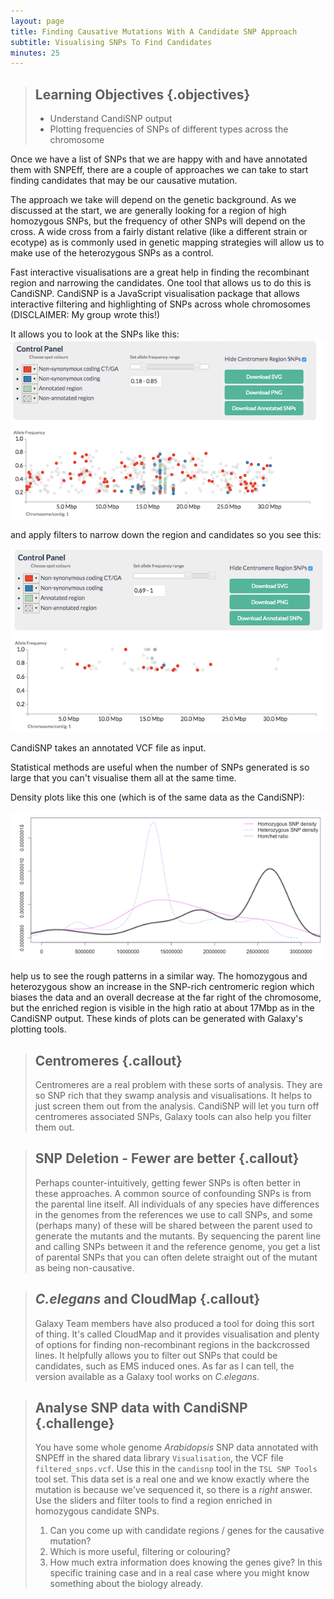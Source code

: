 ```yaml
---
layout: page
title: Finding Causative Mutations With A Candidate SNP Approach
subtitle: Visualising SNPs To Find Candidates
minutes: 25
---
```


> ## Learning Objectives {.objectives}
> * Understand CandiSNP output
> * Plotting frequencies of SNPs of different types across the chromosome
>

Once we have a list of SNPs that we are happy with and have annotated them with SNPEff, there are a couple of approaches we can take to start finding candidates that may be our causative mutation.

The approach we take will depend on the genetic background. As we discussed at the start, we are generally looking for a region of high homozygous SNPs, but the frequency of other SNPs will depend on the cross. A wide cross from a fairly distant relative (like a different strain or ecotype) as is commonly used in genetic mapping strategies will allow us to make use of the heterozygous SNPs as a control.

Fast interactive visualisations are a great help in finding the recombinant region and narrowing the candidates. One tool that allows us to do this is CandiSNP. CandiSNP is a JavaScript visualisation package that allows interactive filtering and highlighting of SNPs across whole chromosomes (DISCLAIMER: My group wrote this!)

It allows you to look at the SNPs like this:
![CandiSNP interface](img/candisnp.png)

and apply filters to narrow down the region and candidates so you see this:

![CandiSNP after filtering - the region of the high red spot density is the recombinant one](img/candisnp_after.png)

CandiSNP takes an annotated VCF file as input.

Statistical methods are useful when the number of SNPs generated is so large that you can't visualise them all at the same time.

Density plots like this one (which is of the same data as the CandiSNP):

![Density plot of Homozygous, Heterozygous SNP density and the ratio of Hom/Het SNPS in slifing windows](img/density.png)

help us to see the rough patterns in a similar way. The homozygous and heterozygous show an increase in the SNP-rich centromeric region which biases the data and an overall decrease at the far right of the chromosome, but the enriched region is visible in the high ratio at about 17Mbp as in the CandiSNP output. These kinds of plots can be generated with Galaxy's plotting tools.

>## Centromeres {.callout}
> Centromeres are a real problem with these sorts of analysis. They are so SNP rich that they swamp analysis and visualisations. It helps to just screen them out from the analysis. CandiSNP will let you turn off centromeres associated SNPs, Galaxy tools can also help you filter them out.
>

>## SNP Deletion - Fewer are better {.callout}
> Perhaps counter-intuitively, getting fewer SNPs is often better in these approaches. A common source of confounding SNPs is from the parental line itself. All individuals of any species have differences in the genomes from the references we use to call SNPs, and some (perhaps many) of these will be shared between the parent used to generate the mutants and the mutants. By sequencing the parent line and calling SNPs between it and the reference genome, you get a list of parental SNPs that you can often delete straight out of the mutant as being non-causative.

>## _C.elegans_ and CloudMap {.callout}
>
> Galaxy Team members have also produced a tool for doing this sort of thing. It's called CloudMap and it provides visualisation and plenty of options for finding non-recombinant regions in the backcrossed lines. It helpfully allows you to filter out SNPs that could be candidates, such as EMS induced ones. As far as I can tell, the version available as a Galaxy tool works on _C.elegans_.
>

>## Analyse SNP data with CandiSNP {.challenge}
> You have some whole genome _Arabidopsis_ SNP data annotated with SNPEff in the shared data library `Visualisation`, the VCF file `filtered_snps.vcf`. Use this in the `candisnp` tool in the `TSL SNP Tools` tool set. This data set is a real one and we know exactly where the mutation is because we've sequenced it, so there is a _right_ answer. Use the sliders and filter tools to find a region enriched in homozygous candidate SNPs.
>
>	1. Can you come up with candidate regions / genes for the causative mutation?
>	2. Which is more useful, filtering or colouring?
>	3. How much extra information does knowing the genes give? In this specific training case and in a real case where you might know something about the biology already.
>
